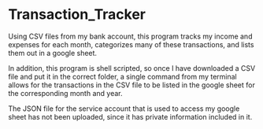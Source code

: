 # Transaction_Tracker
Using CSV files from my bank account, this program tracks my income and expenses for each month, categorizes many of these transactions, and lists them out in a google sheet. 

In addition, this program is shell scripted, so once I have downloaded a CSV file and put it in the correct folder, a single command from my terminal allows for the transactions in the CSV file to be listed in the google sheet for the corresponding month and year. 

The JSON file for the service account that is used to access my google sheet has not been uploaded, since it has private information included in it. 
